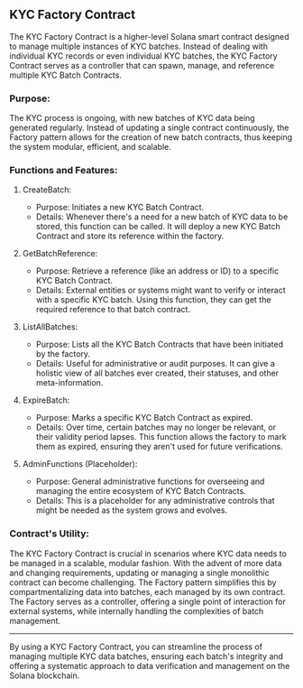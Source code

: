 
## KYC Factory Contract

The KYC Factory Contract is a higher-level Solana smart contract designed to manage multiple instances of KYC batches. Instead of dealing with individual KYC records or even individual KYC batches, the KYC Factory Contract serves as a controller that can spawn, manage, and reference multiple KYC Batch Contracts.

### Purpose:

The KYC process is ongoing, with new batches of KYC data being generated regularly. Instead of updating a single contract continuously, the Factory pattern allows for the creation of new batch contracts, thus keeping the system modular, efficient, and scalable.

### Functions and Features:

1. CreateBatch:
    - Purpose: Initiates a new KYC Batch Contract.
    - Details: Whenever there's a need for a new batch of KYC data to be stored, this function can be called. It will deploy a new KYC Batch Contract and store its reference within the factory.

2. GetBatchReference:
    - Purpose: Retrieve a reference (like an address or ID) to a specific KYC Batch Contract.
    - Details: External entities or systems might want to verify or interact with a specific KYC batch. Using this function, they can get the required reference to that batch contract.

3. ListAllBatches:
    - Purpose: Lists all the KYC Batch Contracts that have been initiated by the factory.
    - Details: Useful for administrative or audit purposes. It can give a holistic view of all batches ever created, their statuses, and other meta-information.

4. ExpireBatch:
    - Purpose: Marks a specific KYC Batch Contract as expired.
    - Details: Over time, certain batches may no longer be relevant, or their validity period lapses. This function allows the factory to mark them as expired, ensuring they aren't used for future verifications.

5. AdminFunctions (Placeholder):
    - Purpose: General administrative functions for overseeing and managing the entire ecosystem of KYC Batch Contracts.
    - Details: This is a placeholder for any administrative controls that might be needed as the system grows and evolves.

### Contract's Utility:

The KYC Factory Contract is crucial in scenarios where KYC data needs to be managed in a scalable, modular fashion. With the advent of more data and changing requirements, updating or managing a single monolithic contract can become challenging. The Factory pattern simplifies this by compartmentalizing data into batches, each managed by its own contract. The Factory serves as a controller, offering a single point of interaction for external systems, while internally handling the complexities of batch management.

---

By using a KYC Factory Contract, you can streamline the process of managing multiple KYC data batches, ensuring each batch's integrity and offering a systematic approach to data verification and management on the Solana blockchain.